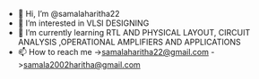- 👋 Hi, I’m @samalaharitha22
- 👀 I’m interested in VLSI DESIGNING
- 🌱 I’m currently learning RTL AND PHYSICAL LAYOUT, CIRCUIT ANALYSIS ,OPERATIONAL AMPLIFIERS AND APPLICATIONS
- 📫 How to reach me ->samalaharitha22@gmail.com ->samala2002haritha@gmail.com

<!---
samalaharitha22/samalaharitha22 is a ✨ special ✨ repository because its `README.md` (this file) appears on your GitHub profile.
You can click the Preview link to take a look at your changes.
--->
